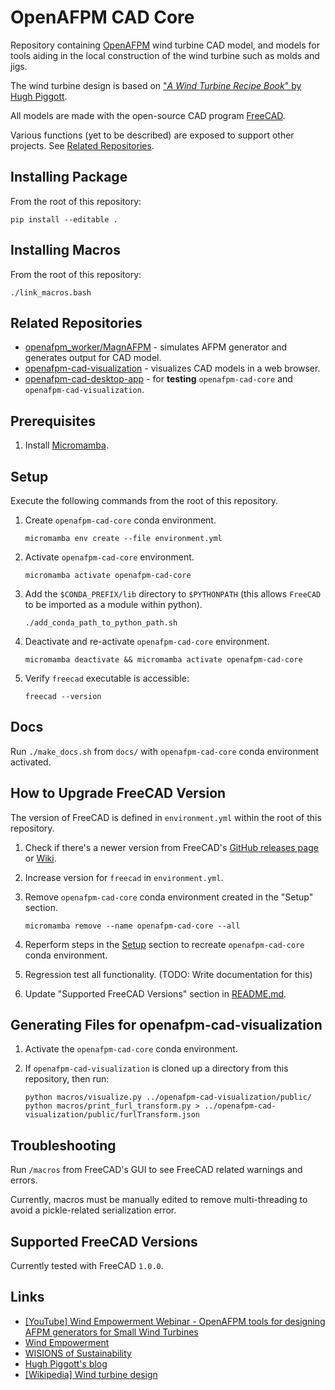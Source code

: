 # OpenAFPM CAD Core

Repository containing [OpenAFPM](https://www.openafpm.net/) wind turbine CAD model, and models for tools aiding in the local construction of the wind turbine such as molds and jigs.

The wind turbine design is based on ["*A Wind Turbine Recipe Book*" by Hugh Piggott](http://scoraigwind.co.uk/pdf-metric-edition-of-recipe-book-at-scribd/).

All models are made with the open-source CAD program [FreeCAD](https://www.freecad.org/).

Various functions (yet to be described) are exposed to support other projects. See [Related Repositories](#related-repositories).

## Installing Package

From the root of this repository:

    pip install --editable .


## Installing Macros

From the root of this repository:

    ./link_macros.bash


## Related Repositories
* [openafpm_worker/MagnAFPM](https://gitlab.com/rurerg/openafpm/openafpm_worker/-/tree/master/MagnAFPM) - simulates AFPM generator and generates output for CAD model.
* [openafpm-cad-visualization](https://github.com/gbroques/openafpm-cad-visualization) - visualizes CAD models in a web browser.
* [openafpm-cad-desktop-app](https://github.com/gbroques/openafpm-cad-desktop-app) - for **testing** `openafpm-cad-core` and `openafpm-cad-visualization`.


## Prerequisites

1. Install [Micromamba](https://mamba.readthedocs.io/en/latest/installation/micromamba-installation.html).


## Setup
Execute the following commands from the root of this repository.

1. Create `openafpm-cad-core` conda environment.

       micromamba env create --file environment.yml

2. Activate `openafpm-cad-core` environment.

       micromamba activate openafpm-cad-core

3. Add the `$CONDA_PREFIX/lib` directory to `$PYTHONPATH` (this allows `FreeCAD` to be imported as a module within python).

       ./add_conda_path_to_python_path.sh

4. Deactivate and re-activate `openafpm-cad-core` environment.

       micromamba deactivate && micromamba activate openafpm-cad-core


5. Verify `freecad` executable is accessible:

       freecad --version

## Docs
Run `./make_docs.sh` from `docs/` with `openafpm-cad-core` conda environment activated.


## How to Upgrade FreeCAD Version
The version of FreeCAD is defined in `environment.yml` within the root of this repository.

1. Check if there's a newer version from FreeCAD's [GitHub releases page](https://github.com/FreeCAD/FreeCAD/releases) or [Wiki](https://wiki.freecad.org/Feature_list#Release_notes).
2. Increase version for `freecad` in `environment.yml`.
3. Remove `openafpm-cad-core` conda environment created in the "Setup" section.

       micromamba remove --name openafpm-cad-core --all

4. Reperform steps in the [Setup](#setup) section to recreate `openafpm-cad-core` conda environment.
5. Regression test all functionality. (TODO: Write documentation for this)
6. Update "Supported FreeCAD Versions" section in [README.md](./README.md).

## Generating Files for openafpm-cad-visualization

1. Activate the `openafpm-cad-core` conda environment.
2. If `openafpm-cad-visualization` is cloned up a directory from this repository, then run:

       python macros/visualize.py ../openafpm-cad-visualization/public/
       python macros/print_furl_transform.py > ../openafpm-cad-visualization/public/furlTransform.json

## Troubleshooting

Run `/macros` from FreeCAD's GUI to see FreeCAD related warnings and errors.

Currently, macros must be manually edited to remove multi-threading to avoid a pickle-related serialization error.

## Supported FreeCAD Versions

Currently tested with FreeCAD `1.0.0`.


## Links
* [[YouTube] Wind Empowerment Webinar - OpenAFPM tools for designing AFPM generators for Small Wind Turbines](https://www.youtube.com/watch?v=hk0j-qxkG9s&ab_channel=WindEmpowerment)
* [Wind Empowerment](https://windempowerment.com/)
* [WISIONS of Sustainability](https://wisions.net/)
* [Hugh Piggott's blog](http://scoraigwind.co.uk/)
* [[Wikipedia] Wind turbine design](https://en.wikipedia.org/wiki/Wind_turbine_design)
